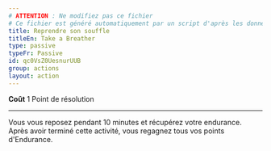 ```yaml
---
# ATTENTION : Ne modifiez pas ce fichier
# Ce fichier est généré automatiquement par un script d'après les données du module Foundry VTT officiel et de sa traduction
title: Reprendre son souffle
titleEn: Take a Breather
type: passive
typeFr: Passive
id: qc0VsZ0UesnurUUB
group: actions
layout: action
---
```

**Coût** 1 Point de résolution

----

Vous vous reposez pendant 10 minutes et récupérez votre endurance. Après avoir terminé cette activité, vous regagnez tous vos points d'Endurance.



